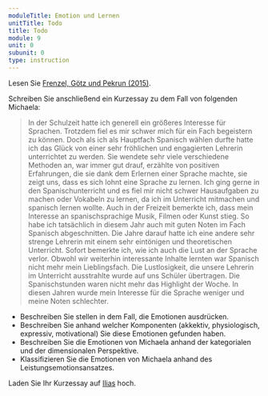 ```yaml
---
moduleTitle: Emotion und Lernen
unitTitle: Todo
title: Todo
module: 9
unit: 0
subunit: 0
type: instruction
---
```


Lesen Sie [Frenzel, Götz und Pekrun (2015)](https://ilias.uni-freiburg.de/goto.php?target=file_1317677_download&client_id=unifreiburg). 

Schreiben Sie anschließend ein Kurzessay zu dem Fall von folgenden Michaela:

> In der Schulzeit hatte ich generell ein größeres Interesse für Sprachen. Trotzdem fiel es mir schwer mich für ein Fach begeistern zu können. Doch als ich als Hauptfach Spanisch wählen durfte hatte ich das Glück von einer sehr fröhlichen und engagierten Lehrerin unterrichtet zu werden. Sie wendete sehr viele verschiedene Methoden an, war immer gut drauf, erzählte von positiven Erfahrungen, die sie dank dem Erlernen einer Sprache machte, sie zeigt uns, dass es sich lohnt eine Sprache zu lernen. Ich ging gerne in den Spanischunterricht und es fiel mir nicht schwer Hausaufgaben zu machen oder Vokabeln zu lernen, da ich im Unterricht mitmachen und spanisch lernen wollte. Auch in der Freizeit bemerkte ich, dass mein Interesse an spanischsprachige Musik, Filmen oder Kunst stieg. So habe ich tatsächlich in diesem Jahr auch mit guten Noten im Fach Spanisch abgeschnitten. Die Jahre darauf hatte ich eine andere sehr strenge Lehrerin mit einem sehr eintönigen und theoretischen Unterricht. Sofort bemerkte ich, wie ich auch die Lust an der Sprache verlor. Obwohl wir weiterhin interessante Inhalte lernten war Spanisch nicht mehr mein Lieblingsfach. Die Lustlosigkeit, die unsere Lehrerin im Unterricht ausstrahlte wurde auf uns Schüler übertragen. Die Spanischstunden waren nicht mehr das Highlight der Woche. In diesen Jahren wurde mein Interesse für die Sprache weniger und meine Noten schlechter.

* Beschreiben Sie stellen in dem Fall, die Emotionen ausdrücken. 
* Beschreiben Sie anhand welcher Komponenten (akkektiv, physiologisch, expressiv, motivational) Sie diese Emotionen gefunden haben.
* Beschreiben Sie die Emotionen von Michaela anhand der kategorialen und der dimensionalen Perspektive.
* Klassifizieren Sie die Emotionen von Michaela anhand des Leistungsemotionsansatzes.


Laden Sie Ihr Kurzessay auf [Ilias](https://ilias.uni-freiburg.de/goto.php?target=exc_1239027&client_id=unifreiburg) hoch. 
